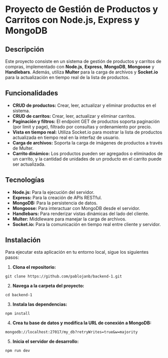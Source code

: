 # Proyecto de Gestión de Productos y Carritos con Node.js, Express y MongoDB

## Descripción

Este proyecto consiste en un sistema de gestión de productos y carritos de compras, implementado con **Node.js**, **Express**, **MongoDB**, **Mongoose** y **Handlebars**. Además, utiliza **Multer** para la carga de archivos y **Socket.io** para la actualización en tiempo real de la lista de productos.

## Funcionalidades

- **CRUD de productos:** Crear, leer, actualizar y eliminar productos en el sistema.
- **CRUD de carritos:** Crear, leer, actualizar y eliminar carritos.
- **Paginación y filtros:** El endpoint GET de productos soporta paginación (por limit y page), filtrado por consultas y ordenamiento por precio.
- **Vista en tiempo real:** Utiliza Socket.io para mostrar la lista de productos actualizada en tiempo real en la interfaz de usuario.
- **Carga de archivos:** Soporta la carga de imágenes de productos a través de Multer.
- **Carrito dinámico:** Los productos pueden ser agregados o eliminados de un carrito, y la cantidad de unidades de un producto en el carrito puede ser actualizada.

## Tecnologías

- **Node.js:** Para la ejecución del servidor.
- **Express:** Para la creación de APIs RESTful.
- **MongoDB:** Para la persistencia de datos.
- **Mongoose:** Para interactuar con MongoDB desde el servidor.
- **Handlebars:** Para renderizar vistas dinámicas del lado del cliente.
- **Multer:** Middleware para manejar la carga de archivos.
- **Socket.io:** Para la comunicación en tiempo real entre cliente y servidor.

## Instalación

Para ejecutar esta aplicación en tu entorno local, sigue los siguientes pasos:

1. **Clona el repositorio:**

`git clone https://github.com/pablojanb/backend-1.git`

2. **Navega a la carpeta del proyecto:**

`cd backend-1`

3. **Instala las dependencias:**

`npm install`

4. **Crea tu base de datos y modifica la URL de conexión a MongoDB:**

`mongodb://localhost:27017/my_db?retryWrites=true&w=majority`

5. **Inicia el servidor de desarrollo:**

`npm run dev`